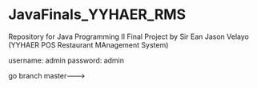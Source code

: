 # JavaFinals_YYHAER_RMS
Repository for Java Programming II Final Project by Sir Ean Jason Velayo (YYHAER POS Restaurant MAnagement System)


username: admin
password: admin

go branch master--->

